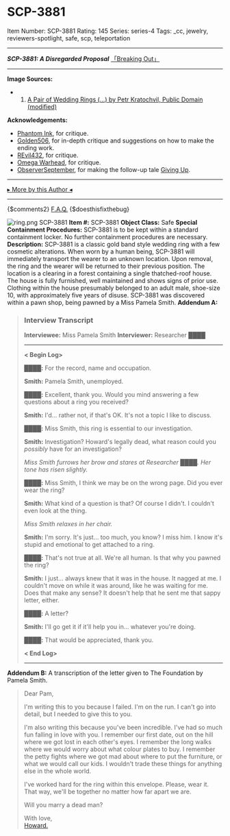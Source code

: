 # SCP-3881
Item Number: SCP-3881
Rating: 145
Series: series-4
Tags: _cc, jewelry, reviewers-spotlight, safe, scp, teleportation

---

**_SCP-3881: A Disregarded Proposal_**
[「Breaking Out」](https://www.youtube.com/watch?v=tMrFiOjxk5s)
* * *
**Image Sources:**
  * 1) [A Pair of Wedding Rings (...) by Petr Kratochvil, Public Domain (modified)](http://www.freestockphotos.biz/stockphoto/5661)

**Acknowledgements:**
  * [Phantom Ink](http://www.wikidot.com/user:info/phantom-ink), for critique.
  * [Golden506](http://www.wikidot.com/user:info/golden506), for in-depth critique and suggestions on how to make the ending work.
  * [REvil432](http://www.wikidot.com/user:info/revil432), for critique.
  * [Omega Warhead](http://www.wikidot.com/user:info/omega-warhead), for critique.
  * [ObserverSeptember](http://www.wikidot.com/user:info/observerseptember), for making the follow-up tale [Giving Up](http://www.scp-wiki.net/givingup).

* * *
[▸ More by this Author ◂](http://www.scp-wiki.net/ayers-array)
* * *
{$comments2}
[F.A.Q.](https://scp-wiki.wikidot.com/component:info-ayers)
{$doesthisfixthebug}
  

![ring.png](https://scp-wiki.wdfiles.com/local--files/scp-3881/ring.png)
SCP-3881
**Item #:** SCP-3881
**Object Class:** Safe
**Special Containment Procedures:** SCP-3881 is to be kept within a standard containment locker. No further containment procedures are necessary.
**Description:** SCP-3881 is a classic gold band style wedding ring with a few cosmetic alterations. When worn by a human being, SCP-3881 will immediately transport the wearer to an unknown location. Upon removal, the ring and the wearer will be returned to their previous position.
The location is a clearing in a forest containing a single thatched-roof house. The house is fully furnished, well maintained and shows signs of prior use. Clothing within the house presumably belonged to an adult male, shoe-size 10, with approximately five years of disuse.
SCP-3881 was discovered within a pawn shop, being pawned by a Miss Pamela Smith.
**Addendum A:**
> ### Interview Transcript
>   
>  **Interviewee:** Miss Pamela Smith 
> **Interviewer:** Researcher ████
> * * *
> **< Begin Log>**  
>    
>  ████**:** For the record, name and occupation.  
>    
>  **Smith:** Pamela Smith, unemployed.  
>    
>  ████**:** Excellent, thank you. Would you mind answering a few questions about a ring you received?  
>    
>  **Smith:** I'd… rather not, if that's OK. It's not a topic I like to discuss.  
>    
>  ████**:** Miss Smith, this ring is essential to our investigation.  
>    
>  **Smith:** Investigation? Howard's legally dead, what reason could you _possibly_ have for an investigation?  
>    
>  _Miss Smith furrows her brow and stares at Researcher ████. Her tone has risen slightly._  
>    
>  ████**:** Miss Smith, I think we may be on the wrong page. Did you ever wear the ring?  
>    
>  **Smith:** What kind of a question is that? Of course I didn't. I couldn't even look at the thing.  
>    
>  _Miss Smith relaxes in her chair._  
>    
>  **Smith:** I'm sorry. It's just… too much, you know? I miss him. I know it's stupid and emotional to get attached to a ring.  
>    
>  ████**:** That's not true at all. We're all human. Is that why you pawned the ring?  
>    
>  **Smith:** I just… always knew that it was in the house. It nagged at me. I couldn't move on while it was around, like he was waiting for me. Does that make any sense? It doesn't help that he sent me that sappy letter, either.  
>    
>  ████**:** A letter?  
>    
>  **Smith:** I'll go get it if it'll help you in… whatever you're doing.  
>    
>  ████**:** That would be appreciated, thank you.  
>    
>  **< End Log>**
> * * *
**Addendum B:** A transcription of the letter given to The Foundation by Pamela Smith.
> Dear Pam,  
>    
>  I'm writing this to you because I failed. I'm on the run. I can't go into detail, but I needed to give this to you.  
>    
>  I'm also writing this because you've been incredible. I've had so much fun falling in love with you. I remember our first date, out on the hill where we got lost in each other's eyes. I remember the long walks where we would worry about what colour plates to buy. I remember the petty fights where we got mad about where to put the furniture, or what we would call our kids. I wouldn't trade these things for anything else in the whole world.  
>    
>  I've worked hard for the ring within this envelope. Please, wear it. That way, we'll be together no matter how far apart we are.  
>    
>  Will you marry a dead man?  
>    
>  With love,  
>  [Howard.](http://www.scp-wiki.net/givingup)